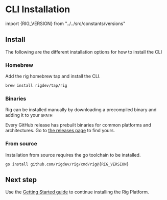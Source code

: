 # CLI Installation

import {RIG_VERSION} from "../../src/constants/versions"

## Install

The following are the different installation options for how to install the CLI

### Homebrew

Add the rig homebrew tap and install the CLI.

```bash
brew install rigdev/tap/rig
```

### Binaries

Rig can be installed manually by downloading a precompiled binary and adding
it to your `$PATH`

Every GitHub release has prebuilt binaries for common platforms and
architectures. Go to [the releases
page](https://github.com/rigdev/rig/releases/latest) to find yours.

### From source

Installation from source requires the go toolchain to be installed.

<pre><code className="language-bash">go install github.com/rigdev/rig/cmd/rig@{RIG_VERSION}</code></pre>

## Next step

Use the [Getting Started guide](/getting-started) to continue installing the Rig Platform.
